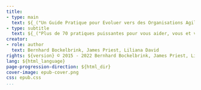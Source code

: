 ```yaml
---
title:
- type: main
  text: ${_("Un Guide Pratique pour Evoluer vers des Organisations Agiles et Résilientes avec la Sociocratie 3.0")}
- type: subtitle
  text: ${_("Plus de 70 pratiques puissantes pour vous aider, vous et votre organisation, à prospérer")}
creator:
- role: author
  text: Bernhard Bockelbrink, James Priest, Liliana David
rights: ${version} © 2015 - 2022 Bernhard Bockelbrink, James Priest, Liliana David, CC BY-SA
lang: ${html_language}
page-progression-direction: ${html_dir}
cover-image: epub-cover.png
css: epub.css
...
```


